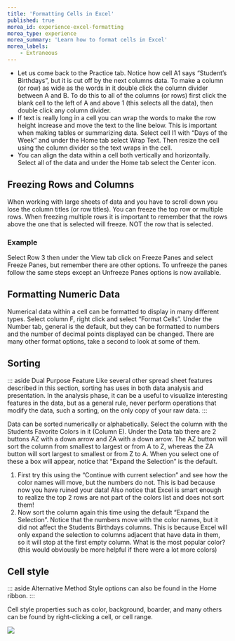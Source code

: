 ```yaml
---
title: 'Formatting Cells in Excel'
published: true
morea_id: experience-excel-formatting
morea_type: experience
morea_summary: 'Learn how to format cells in Excel'
morea_labels:
    - Extraneous
---
```

<!-- NOTE:
Don't spend much time demoing any of the formatting and styling stuff for now.

Mention that spreadsheet software can be used for two distinct activities: data analysis and data presentation. In general these two tasks are supported by different skill-sets. We are going to focus on the data analysis skills for now.
-->

-   Let us come back to the Practice tab. Notice how cell A1 says
    “Student’s Birthdays”, but it is cut off by the next columns data.
    To make a column (or row) as wide as the words in it double click
    the column divider between A and B. To do this to all of the columns
    (or rows) first click the blank cell to the left of A and above 1
    (this selects all the data), then double click any column divider.
-   If text is really long in a cell you can wrap the words to make the
    row height increase and move the text to the line below. This is
    important when making tables or summarizing data. Select cell I1
    with “Days of the Week” and under the Home tab select Wrap Text.
    Then resize the cell using the column divider so the text wraps in
    the cell.
-   You can align the data within a cell both vertically and
    horizontally. Select all of the data and under the Home tab select
    the Center icon.

## Freezing Rows and Columns

When working with large sheets of data and you have to scroll down you
lose the column titles (or row titles). You can freeze the top row or
multiple rows. When freezing multiple rows it is important to remember
that the rows above the one that is selected will freeze.  NOT the row
that is selected. 

### Example

 Select Row 3 then under the View tab click on Freeze Panes and
select Freeze Panes, but remember there are other options. To unfreeze
the panes follow the same steps except an Unfreeze Panes options is
now available.

## Formatting Numeric Data

Numerical data within a cell can be formatted to display in many
different types. Select column F, right click and select “Format
Cells”. Under the Number tab, general is the default, but they can be
formatted to numbers and the number of decimal points displayed can be
changed. There are many other format options, take a second to look at
some of them.

## Sorting

::: aside Dual Purpose Feature
Like several other spread sheet features described in this section, sorting has uses in both data analysis and presentation. In the analysis phase, it can be a useful to visualize interesting features in the data, but as a general rule, never perform operations that modify the data, such a sorting, on the only copy of your raw data.
:::

Data can be sorted numerically or alphabetically. Select the column
with the Students Favorite Colors in it (Column E). Under the Data
tab there are 2 buttons AZ with a down arrow and ZA with a down
arrow. The AZ button will sort the column from smallest to largest
or from A to Z, whereas the ZA button will sort largest to smallest
or from Z to A. When you select one of these a box will appear,
notice that “Expand the Selection” is the default. 

1. First try this using the “Continue with current selection” and see
how the color names will move, but the numbers do not. This is bad
because now you have ruined your data! Also notice that Excel is smart
enough to realize the top 2 rows are not part of the colors list and
does not sort them! 
2. Now sort the column again this time using the default “Expand the
Selection”. Notice that the numbers move with the color names, but it
did not affect the Students Birthdays columns. This is because Excel
will only expand the selection to columns adjacent that have data in
them, so it will stop at the first empty column.  What is the most
popular color? (this would obviously be more helpful if there were a
lot more colors)

## Cell style

::: aside Alternative Method
Style options can also be found in the Home ribbon.
:::

Cell style properties such as color, background, boarder, and many
others can be found by right-clicking a cell, or cell range.

![](/ef105/modules/excel/pix/formatting-alt.jpg)

